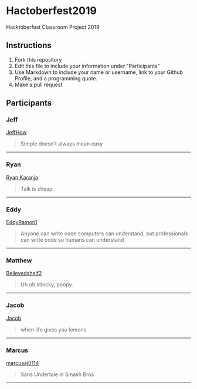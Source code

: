 # Hactoberfest2019
Hacktoberfest Classroom Project 2019

## Instructions
1. Fork this repository
2. Edit this file to include your information under "Participants"
3. Use Markdown to include your name or username, link to your Github Profile, and a programming quote.
4. Make a pull request

## Participants

### Jeff 
[JeffHow](https://github.com/jeffhow/)
> Simple doesn't always mean easy
---

### Ryan
[Ryan Karanja](https://github.com/Ryan-Karanja)
> Talk is cheap
---

### Eddy
[EddyRamon1](https://github.com/EddyRamon1/)
> Anyone can write code computers can understand, but professionals can write code so humans can understand
---

### Matthew
[Believedshelf2](https://github.com/believedshelf2/)
> Uh oh stincky, poopy.
---

### Jacob
[Jacob](https://github.com/jake112311/)
> when life gives you lemons
---

### Marcus
[marcusaj0114](https://github.com/marcusaj0114/)
> Sans Undertale in Smash Bros
---
